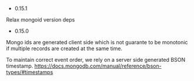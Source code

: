 * 0.15.1

Relax mongoid version deps

* 0.15.0

Mongo ids are generated client side which is not guarante to be monotonic if
multiple records are created at the same time.

To maintain correct event order, we rely on a server side generated BSON timestamp.
https://docs.mongodb.com/manual/reference/bson-types/#timestamps
